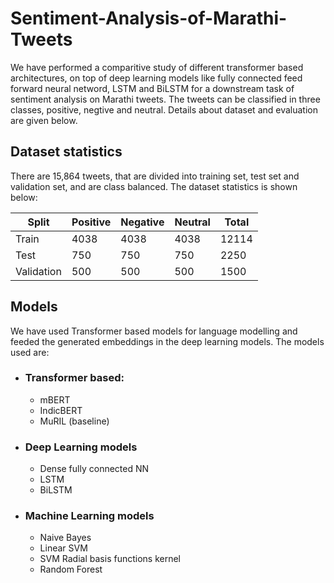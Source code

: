 # Sentiment-Analysis-of-Marathi-Tweets

We have performed a comparitive study of different transformer based architectures, on top of deep learning models like fully connected feed forward neural netword, LSTM and BiLSTM for a downstream task of sentiment analysis on Marathi tweets. The tweets can be classified in three classes, positive, negtive and neutral. Details about dataset and evaluation are given below.

## Dataset statistics
There are 15,864 tweets, that are divided into training set, test set and validation set, and are class balanced. The dataset statistics is shown below:

| Split | Positive | Negative | Neutral | Total |
|-------|----------|----------|---------|-------|
| Train | 4038 | 4038 | 4038 | 12114 |
| Test | 750 | 750 | 750 | 2250 |
| Validation | 500 | 500 | 500 | 1500 |

## Models
We have used Transformer based models for language modelling and feeded the generated embeddings in the deep learning models. The models used are:
- ### Transformer based:
  - mBERT
  - IndicBERT
  - MuRIL (baseline)

- ### Deep Learning models
  - Dense fully connected NN
  - LSTM
  - BiLSTM

- ### Machine Learning models
  - Naive Bayes
  - Linear SVM
  - SVM Radial basis functions kernel
  - Random Forest


